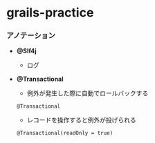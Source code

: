 # grails-practice


### アノテーション
* **@Slf4j**
    * ログ
* **@Transactional**
    * 例外が発生した際に自動でロールバックする
    ```
    @Transactional
    ```

    * レコードを操作すると例外が投げられる
    ```
    @Transactional(readOnly = true)
    ```
